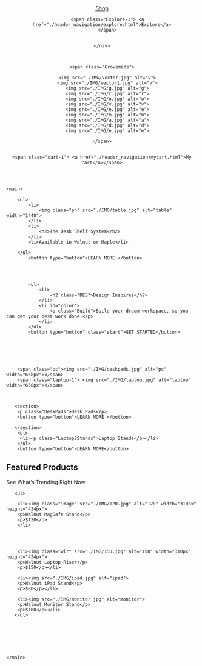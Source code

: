 <!DOCTYPE html>
<html lang="en">

<head>
    <meta charset="UTF-8">
    <meta http-equiv="X-UA-Compatible" content="IE=edge">
    <meta name="viewport" content="width=device-width, initial-scale=1.0">
    <title>Document</title>
    <link rel="stylesheet" href="styles.css">
    <link rel="preconnect" href="https://fonts.googleapis.com">
    <link rel="preconnect" href="https://fonts.gstatic.com" crossorigin>
    <link href="https://fonts.googleapis.com/css2?family=Roboto&display=swap" rel="stylesheet">

</head>

<body>
    
<header>
    <nav>
        <span class="shop-1"> <a href="./header_navigation/shop.html">Shop</a></span>
    
        <span class="Explore-1"> <a href="./header_navigation/explore.html">Explore</a>
        </span>
    
    
    </nav>
    
    
    
    <span class="Grovemade">
    
        <img src="./IMG/Vector.jpg" alt="v">
        <img src="./IMG/Vector1.jpg" alt="v">
        <img src="./IMG/g.jpg" alt="g">
        <img src="./IMG/r.jpg" alt="r">
        <img src="./IMG/o.jpg" alt="o">
        <img src="./IMG/v.jpg" alt="v">
        <img src="./IMG/e.jpg" alt="e">
        <img src="./IMG/m.jpg" alt="m">
        <img src="./IMG/a.jpg" alt="a">
        <img src="./IMG/d.jpg" alt="d">
        <img src="./IMG/e.jpg" alt="e">
    
    </span>
    
    
    <span class="cart-1"> <a href="./header_navigation/mycart.html">My cart</a></span>
</header>



    <main>

        <ul>
            <li>
                <img class="ph" src="./IMG/table.jpg" alt="table" width="1440">
            </li>
            <li>
                <h2>The Desk Shelf System</h2>
            </li>
            <li>Available in Walnut or Maple</li>

        </ul>
            <button type="button">LEARN MORE </button>

        


            <ul>
                <li>
                    <h2 class="DES">Design Inspires</h2>
                </li>
                <li id="color">
                    <p class="Build">Build your dream workspace, so you can get your best work done.</p>
                </li>
            </ul>
            <button type="button" class="start">GET STARTED</button>


        



        <span class="pc"><img src="./IMG/deskpads.jpg" alt="pc" width="658px"></span>
        <span class="laptop-1"> <img src="./IMG/laptop.jpg" alt="laptop" width="658px"></span>



       <section>
        <p class="DeskPads">Desk Pads</p>
        <button type="button">LEARN MORE </button>

       </section>
        <ul>
         <li><p class="Laptop2Stands">Laptop Stands</p></li>
        </ul>
        <button type="button">LEARN MORE</button>
           
           
        
<section>
    <h2 class="FeaturedProducts">Featured Products</h2>
    <p class="see">See What’s Trending Right Now</p>
</section>

      
       <ul>

        <li><img class="image" src="./IMG/120.jpg" alt="120" width="310px" height="434px">
        <p>Walnut MagSafe Stand</p>
        <p>$120</p>
        </li>
      
        
      
   
        <li><img class="wlr" src="./IMG/150.jpg" alt="150" width="310px" height="434px">
        <p>Walnut Laptop Riser</p>
        <p>$150</p></li>

        <li><img src="./IMG/ipad.jpg" alt="ipad">
        <p>Walnut iPad Stand</p>
        <p>$80</p></li>

        <li><img src="./IMG/monitor.jpg" alt="monitor">
        <p>Walnut Monitor Stand</p>
        <p>$100</p></li>
       </ul>
   
            
          
          
        


    </main>
</body>

</html>
